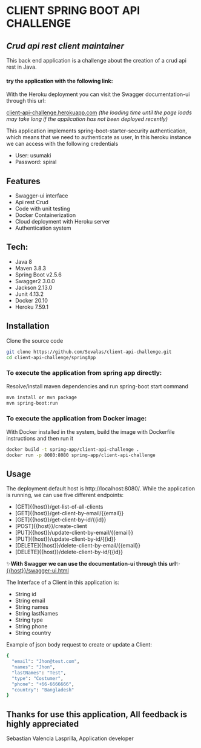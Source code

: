 # CLIENT SPRING BOOT API CHALLENGE
## _Crud api rest client maintainer_

This back end application is a challenge about the creation of a crud api rest in Java.

#### try the application with the following link:

With the Heroku deployment you can visit the Swagger documentation-ui through this url:

[client-api-challenge.herokuapp.com](https://client-api-challenge.herokuapp.com/)
_(the loading time until the page loads may take long if the application has not been deployed recently)_

This application implements spring-boot-starter-security authentication, which means that we need to authenticate as user,
In this heroku instance we can access with the following credentials
- User: usumaki
- Password: spiral

## Features

- Swagger-ui interface
- Api rest Crud
- Code with unit testing
- Docker Containerization
- Cloud deployment with Heroku server
- Authentication system

## Tech:
- Java 8
- Maven 3.8.3
- Spring Boot v2.5.6
- Swagger2 3.0.0
- Jackson 2.13.0
- Junit 4.13.2
- Docker 20.10
- Heroku 7.59.1

## Installation


Clone the source code
```sh
git clone https://github.com/Sevalas/client-api-challenge.git
cd client-api-challenge/springApp
```
### To execute the application from spring app directly:
Resolve/install maven dependencies and run spring-boot start command
```sh
mvn install or mvn package
mvn spring-boot:run
```
### To execute the application from Docker image:
With Docker installed in the system, build the image with Dockerfile instructions and then run it
```sh
docker build -t spring-app/client-api-challenge .
docker run -p 8080:8080 spring-app/client-api-challenge
```


## Usage

The deployment default host is http://localhost:8080/.
While the application is running, we can use five different endpoints:
- [GET]{{host}}/get-list-of-all-clients
- [GET]{{host}}/get-client-by-email/{{email}}
- [GET]{{host}}/get-client-by-id/{{id}}
- [POST]{{host}}/create-client
- [PUT]{{host}}/update-client-by-email/{{email}}
- [PUT]{{host}}/update-client-by-id/{{id}}
- [DELETE]{{host}}/delete-client-by-email/{{email}}
- [DELETE]{{host}}/delete-client-by-id/{{id}}

✨**With Swagger we can use the documentation-ui through this url**✨
[{{host}}/swagger-ui.html](http://localhost:8080/swagger-ui.html)

The Interface of a Client in this application is:
- String id
- String email
- String names
- String lastNames
- String type
- String phone
- String country

Example of json body request to create or update a Client:
```sh
{
  "email": "Jhon@test.com",
  "names": "Jhon",
  "lastNames": "Test",
  "type": "Costumer",
  "phone": "+66-6666666",
  "country": "Bangladesh"
}
```

## Thanks for use this application, All feedback is highly appreciated

Sebastian Valencia Lasprilla, Application developer